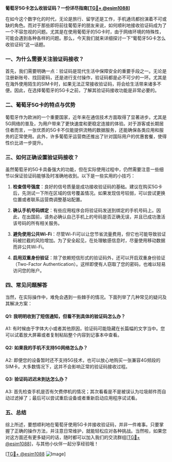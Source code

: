 **葡萄牙5G卡怎么收验证码？一份详尽指南[[TG💪+ @esim1088](https://t.me/s/esim1088)]**

在如今这个数字化的时代，无论是旅行、留学还是工作，手机通讯都扮演着不可或缺的角色。而对于那些即将前往葡萄牙的朋友来说，如何顺利地接收验证码成为了一个不容忽视的问题。尤其是在使用葡萄牙的5G卡时，由于网络环境的特殊性，可能会遇到各种各样的问题。那么，今天我们就来详细探讨一下“葡萄牙5G卡怎么收验证码”这一话题。

### 一、为什么需要关注验证码接收？

首先，我们需要明确一点：验证码是现代生活中保障安全的重要手段之一。无论是注册新账号、找回密码，还是进行支付操作，验证码都是必不可少的一环。尤其是在海外使用陌生的SIM卡时，如果无法正常接收验证码，将会给生活带来诸多不便。因此，在选择葡萄牙的5G卡之前，了解其验证码接收功能是非常必要的。

### 二、葡萄牙5G卡的特点与优势

葡萄牙作为欧洲的一个重要国家，近年来在通信技术方面取得了显著进步。尤其是5G网络的普及，为用户带来了更快速度和更稳定连接的体验。对于游客或长期居住者而言，一张优质的5G卡不仅能提供流畅的数据服务，还能确保各类应用和服务的正常使用。此外，许多葡萄牙运营商还推出了针对国际用户的优惠套餐，使得性价比进一步提升。

### 三、如何正确设置验证码接收？

虽然葡萄牙的5G卡具备强大的功能，但在实际使用过程中，仍然需要注意一些细节以保证验证码能够及时准确地收到。以下是一些实用的小技巧：

1. **检查信号强度**：良好的信号质量是成功接收验证码的基础。建议在购买5G卡后，先测试一下所在区域的信号覆盖情况。如果发现信号较弱，可以尝试更换位置或者联系运营商调整基站配置。
   
2. **确认手机号码绑定**：有些应用程序会将验证码发送到绑定的手机号码上。因此，在出国前，请务必确认自己手机上的号码是否正确无误，并且已成功激活该号码的所有相关服务。

3. **避免使用公共Wi-Fi**：尽管Wi-Fi可以让您节省流量费用，但它也可能导致验证码被拦截的风险增加。为了安全起见，在处理敏感信息时，尽量使用移动数据而非公共Wi-Fi。

4. **启用双重身份验证**：除了依赖短信形式的验证码外，还可以开启双重身份验证（Two-Factor Authentication）。这样即使有人窃取了您的密码，也难以轻易访问您的账户。

### 四、常见问题解答

当然，在实际操作中，难免会遇到一些棘手的情况。下面列举了几种常见的疑问及其解决方案：

#### Q1: 我明明收到了短信通知，但看不到具体的验证码怎么办？
A1: 有时候由于字体大小或者其他原因，验证码可能隐藏在长篇幅的文字当中。您可以试着放大屏幕或者复制粘贴整个内容到记事本中查看。

#### Q2: 如果我的手机不支持5G网络怎么办？
A2: 即便您的设备暂时还不支持5G技术，也可以放心地购买一张兼容4G频段的SIM卡。大多数情况下，这并不会影响正常的验证码接收过程。

#### Q3: 验证码迟迟未到达怎么办？
A3: 首先检查手机是否有欠费停机的情况；其次看看是不是被误认为垃圾邮件而自动过滤掉了；最后可以尝试重启设备或者重新启动应用程序试试看。

### 五、总结

综上所述，要想顺利地在葡萄牙使用5G卡并接收验证码，并非一件难事。只要掌握了正确的操作方法，并注意日常维护，就能轻松应对各种挑战。当然啦，如果您对这方面还有更多疑问的话，随时都可以加入我们的交流群组[[TG💪+ @esim1088](https://t.me/s/esim1088)]，与其他小伙伴一起分享经验哦！

[[TG💪+ @esim1088](https://t.me/s/esim1088) ![Image](https://i.postimg.cc/4NQfJmqS/Snipaste-2025-05-13-00-14-12.png)]